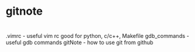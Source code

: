 # gitnote
#
#
.vimrc       - useful vim rc good for python, c/c++, Makefile
gdb_commands - useful gdb commands
gitNote      - how to use git from github

